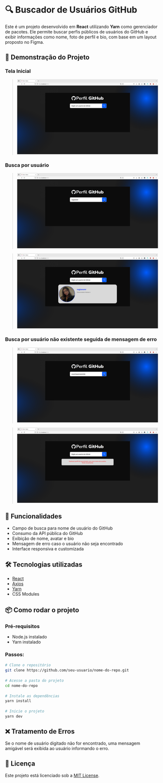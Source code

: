 # 🔍 Buscador de Usuários GitHub

Este é um projeto desenvolvido em **React** utilizando **Yarn** como gerenciador de pacotes. Ele permite buscar perfis públicos de usuários do GitHub e exibir informações como nome, foto de perfil e bio, com base em um layout proposto no Figma.

## 📸 Demonstração do Projeto

### Tela Inicial
>![Tela inicial](https://github.com/regianemr/perfil-github/blob/main/perfil-github/src/assets/perfil-github1.png)

### Busca por usuário
>![Demonstração do projeto](https://github.com/regianemr/perfil-github/blob/main/perfil-github/src/assets/perfil-github22.png?raw=true)

>![Demonstração do projeto](https://github.com/regianemr/perfil-github/blob/main/perfil-github/src/assets/perfil-github2.png?raw=true)

### Busca por usuário não existente seguida de mensagem de erro
>![Demonstração do projeto](https://github.com/regianemr/perfil-github/blob/main/perfil-github/src/assets/perfil-github3.png?raw=true)

>![Demonstração do projeto](https://github.com/regianemr/perfil-github/blob/main/perfil-github/src/assets/perfil-github4.png?raw=true)


## 🚀 Funcionalidades

- Campo de busca para nome de usuário do GitHub
- Consumo da API pública do GitHub
- Exibição de nome, avatar e bio
- Mensagem de erro caso o usuário não seja encontrado
- Interface responsiva e customizada

## 🛠️ Tecnologias utilizadas

- [React](https://reactjs.org/)
- [Axios](https://axios-http.com/)
- [Yarn](https://yarnpkg.com/)
- CSS Modules

## 📦 Como rodar o projeto

### Pré-requisitos

- Node.js instalado
- Yarn instalado

### Passos:

```bash
# Clone o repositório
git clone https://github.com/seu-usuario/nome-do-repo.git

# Acesse a pasta do projeto
cd nome-do-repo

# Instale as dependências
yarn install

# Inicie o projeto
yarn dev

```

## ❌ Tratamento de Erros

Se o nome de usuário digitado não for encontrado, uma mensagem amigável será exibida ao usuário informando o erro.

## 📄 Licença

Este projeto está licenciado sob a [MIT License](LICENSE).